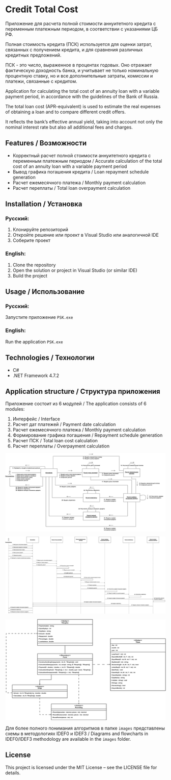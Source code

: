 # Credit Total Cost

Приложение для расчета полной стоимости аннуитетного кредита с переменным платежным периодом, в соответствии с указаниями ЦБ РФ.

Полная стоимость кредита (ПСК) используется для оценки затрат, связанных с получением кредита, и для сравнения различных кредитных предложений.

ПСК - это число, выраженное в процентах годовых. Оно отражает фактическую доходность банка, и учитывает не только номинальную процентную ставку, но и все дополнительные затраты, комиссии и платежи, связанные с кредитом.

Application for calculating the total cost of an annuity loan with a variable payment period, in accordance with the guidelines of the Bank of Russia.  

The total loan cost (APR-equivalent) is used to estimate the real expenses of obtaining a loan and to compare different credit offers.  

It reflects the bank’s effective annual yield, taking into account not only the nominal interest rate but also all additional fees and charges.  

## Features / Возможности
- Корректный расчет полной стоимости аннуитетного кредита с переменным платежным периодом / Accurate calculation of the total cost of an annuity loan with a variable payment period
- Вывод графика погашения кредита / Loan repayment schedule generation  
- Расчет ежемесячного платежа / Monthly payment calculation  
- Расчет переплаты / Total loan overpayment calculation  

## Installation / Установка

### Русский:
1. Клонируйте репозиторий  
2. Откройте решение или проект в Visual Studio или аналогичной IDE  
3. Соберите проект  

### English:
1. Clone the repository  
2. Open the solution or project in Visual Studio (or similar IDE)  
3. Build the project  

## Usage / Использование

### Русский:
Запустите приложение `PSK.exe`  

### English:
Run the application `PSK.exe`

## Technologies / Технологии
- C#  
- .NET Framework 4.7.2

## Application structure / Структура приложения
Приложение состоит из 6 модулей / The application consists of 6 modules:
1. Интерфейс / Interface  
2. Расчет дат платежей / Payment date calculation  
3. Расчет ежемесячного платежа / Monthly payment calculation  
4. Формирование графика погашения / Repayment schedule generation  
5. Расчет ПСК / Total loan cost calculation  
6. Расчет переплаты / Overpayment calculation  

![Диаграмма кооперации](images/Диаграмма_кооперации.png)

![Диаграмма последовательности](images/Диаграмма_последовательности.png)

![Диаграмма классов](images/Диаграмма_классов.png)

Для более полного понимания алгоритмов в папке `images` представлены схемы в методологиях IDEF0 и IDEF3 / Diagrams and flowcharts in IDEF0/IDEF3 methodology are available in the `images` folder.

## License
This project is licensed under the MIT License – see the LICENSE file for details.